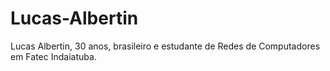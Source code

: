 # Lucas-Albertin
Lucas Albertin, 30 anos, brasileiro e estudante de Redes de Computadores em Fatec Indaiatuba.
